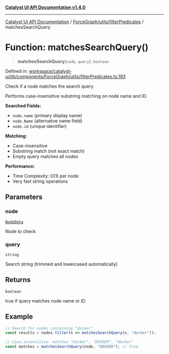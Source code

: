 [**Catalyst UI API Documentation v1.4.0**](../../../../README.md)

---

[Catalyst UI API Documentation](../../../../README.md) / [ForceGraph/utils/filterPredicates](../README.md) / matchesSearchQuery

# Function: matchesSearchQuery()

> **matchesSearchQuery**(`node`, `query`): `boolean`

Defined in: [workspace/catalyst-ui/lib/components/ForceGraph/utils/filterPredicates.ts:193](https://github.com/TheBranchDriftCatalyst/catalyst-ui/blob/main/lib/components/ForceGraph/utils/filterPredicates.ts#L193)

Check if a node matches the search query

Performs case-insensitive substring matching on node name and ID.

**Searched Fields:**

- `node.name` (primary display name)
- `node.Name` (alternative name field)
- `node.id` (unique identifier)

**Matching:**

- Case-insensitive
- Substring match (not exact match)
- Empty query matches all nodes

**Performance:**

- Time Complexity: O(1) per node
- Very fast string operations

## Parameters

### node

[`NodeData`](../../../types/interfaces/NodeData.md)

Node to check

### query

`string`

Search string (trimmed and lowercased automatically)

## Returns

`boolean`

true if query matches node name or ID

## Example

```typescript
// Search for nodes containing "docker"
const results = nodes.filter(n => matchesSearchQuery(n, "docker"));

// Case-insensitive: matches "Docker", "DOCKER", "docker"
const matches = matchesSearchQuery(node, "DOCKER"); // true
```
